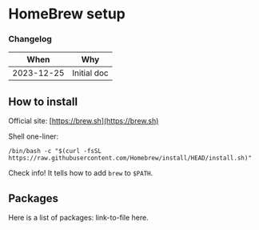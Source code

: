 # HomeBrew setup


### Changelog

| When        | Why                                                           |
|-------------|---------------------------------------------------------------|
| 2023-12-25  | Initial doc


## How to install

Official site: [https://brew.sh](https://brew.sh)

Shell one-liner:

```shell
/bin/bash -c "$(curl -fsSL https://raw.githubusercontent.com/Homebrew/install/HEAD/install.sh)"
```

Check info! It tells how to add `brew` to `$PATH`.


## Packages

Here is a list of packages: link-to-file here.

